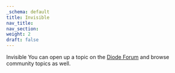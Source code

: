 ```yaml
---
_schema: default
title: Invisible
nav_title:
nav_section:
weight: 2
draft: false
---
```

Invisible You can open up a topic on the <a href="https://forum.diode.io/t/getting-started-with-diode-client/12/1" target="_blank" rel="noopener">Diode Forum</a> and browse community topics as well.